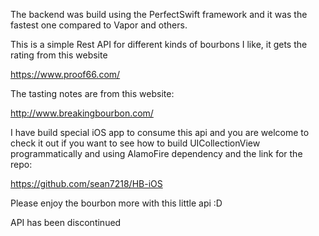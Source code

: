 The backend was build using the PerfectSwift framework and it was the fastest one compared to Vapor and others. 

This is a simple Rest API for different kinds of bourbons I like, it gets the rating from this website

https://www.proof66.com/

The tasting notes are from this website:

http://www.breakingbourbon.com/

I have build special iOS app to consume this api and you are welcome to check it out if you want to see how to build UICollectionView programmatically and using AlamoFire dependency and the link for the repo:

https://github.com/sean7218/HB-iOS

Please enjoy the bourbon more with this little api :D

API has been discontinued



